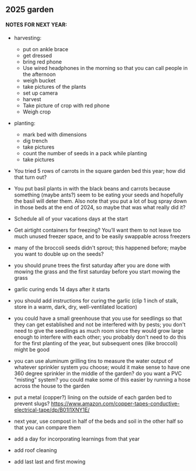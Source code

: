 ## 2025 garden

#### NOTES FOR NEXT YEAR:
- harvesting:
    - put on ankle brace
    - get dressed
    - bring red phone
    - Use wired headphones in the morning so that you can call people in the afternoon
    - weigh bucket
    - take pictures of the plants
    - set up camera
    - harvest
    - Take picture of crop with red phone
    - Weigh crop
- planting:
    - mark bed with dimensions
    - dig trench
    - take pictures
    - count the number of seeds in a pack while planting
    - take pictures
- You tried 5 rows of carrots in the square garden bed this year; how did that turn out?
- You put basil plants in with the black beans and carrots because something (maybe ants?) seem to be eating your seeds and hopefully the basil will deter them. Also note that you put a lot of bug spray down in those beds at the end of 2024, so maybe that was what really did it?




- Schedule all of your vacations days at the start
- Get airtight containers for freezing? You’ll want them to not leave too much unused freezer space, and to be easily swappable across freezers
- many of the broccoli seeds didn't sprout; this happened before; maybe you want to double up on the seeds?
- you should prune trees the first saturday after you are done with mowing the grass and the first saturday before you start mowing the grass
- garlic curing ends 14 days after it starts
- you should add instructions for curing the garlic (clip 1 inch of stalk, store in a warm, dark, dry, well-ventilated location)
- you could have a small greenhouse that you use for seedlings so that they can get established and not be interfered with by pests; you don't need to give the seedlings as much room since they would grow large enough to interfere with each other; you probably don't need to do this for the first planting of the year, but subsequent ones (like broccoli) might be good
- you can use aluminum grilling tins to measure the water output of whatever sprinkler system you choose; would it make sense to have one 360 degree sprinkler in the middle of the garden? do you want a PVC "misting" system? you could make some of this easier by running a hose across the house to the garden
- put a metal (copper?) lining on the outside of each garden bed to prevent slugs? https://www.amazon.com/copper-tapes-conductive-electrical-tape/dp/B01I1XNY1E/
- next year, use compost in half of the beds and soil in the other half so that you can compare them
- add a day for incorporating learnings from that year
- add roof cleaning
- add last last and first mowing
